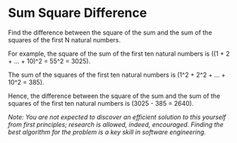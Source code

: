 # Sum Square Difference

Find the difference between the square of the sum and the sum of the squares of the first N natural numbers.

For example, the square of the sum of the first ten natural numbers is \((1 + 2 + ... + 10)^2 = 55^2 = 3025\).

The sum of the squares of the first ten natural numbers is \(1^2 + 2^2 + ... + 10^2 = 385\).

Hence, the difference between the square of the sum and the sum of the squares of the first ten natural numbers is \(3025 - 385 = 2640\).

*Note: You are not expected to discover an efficient solution to this yourself from first principles; research is allowed, indeed, encouraged. Finding the best algorithm for the problem is a key skill in software engineering.*